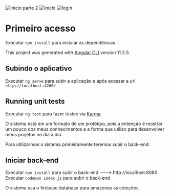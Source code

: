 ![inicio parte 2](https://user-images.githubusercontent.com/26775889/118026927-c6835100-b337-11eb-88d9-2ab09c8b426e.png)
![inicio](https://user-images.githubusercontent.com/26775889/118026932-c7b47e00-b337-11eb-846b-4d946fc07f9d.png)
![login](https://user-images.githubusercontent.com/26775889/118026934-c7b47e00-b337-11eb-8f2b-b948b34da224.png)


# Primeiro acesso
Executar `npm install` para instalar as dependências 

This project was generated with [Angular CLI](https://github.com/angular/angular-cli) version 11.2.5.

## Subindo o aplicativo

Executar `ng serve` para subir a aplicação e após acessar a url `http://localhost:4200/`


## Running unit tests

Executar `ng test` para fazer testes via [Karma](https://karma-runner.github.io).


O sistema está em um formato de um protótipo, pois a entenção é mostrar um pouco dos meus conhecimentos e a forma que utilizo para
desenvolver meus projetos no dia a dia.

Para utilizarmos o sistema primeiramente teremos subir o back-end:
## Iniciar back-end
Executar `npm install` para subir o back-end --->  http://localhost:8080
Executar `nodemon index.js` para subir o back-end

O sistema usa o firebase database para amazenas as coleções.


